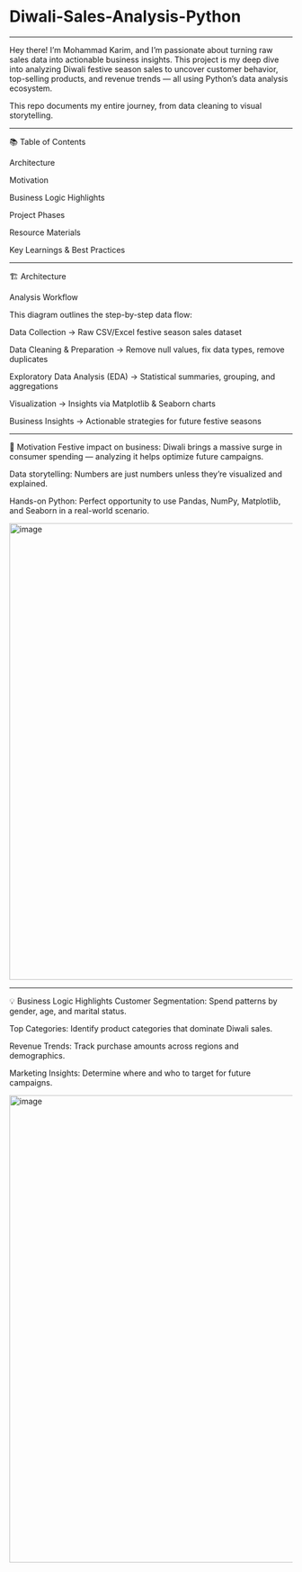 # Diwali-Sales-Analysis-Python
---
Hey there! I’m Mohammad Karim, and I’m passionate about turning raw sales data into actionable business insights.
This project is my deep dive into analyzing Diwali festive season sales to uncover customer behavior, top-selling products, and revenue trends — all using Python’s data analysis ecosystem.

This repo documents my entire journey, from data cleaning to visual storytelling.

---

📚 Table of Contents

Architecture

Motivation

Business Logic Highlights

Project Phases

Resource Materials

Key Learnings & Best Practices

---
🏗️ Architecture

Analysis Workflow

This diagram outlines the step-by-step data flow:

Data Collection → Raw CSV/Excel festive season sales dataset

Data Cleaning & Preparation → Remove null values, fix data types, remove duplicates

Exploratory Data Analysis (EDA) → Statistical summaries, grouping, and aggregations

Visualization → Insights via Matplotlib & Seaborn charts

Business Insights → Actionable strategies for future festive seasons

---

🎯 Motivation
Festive impact on business: Diwali brings a massive surge in consumer spending — analyzing it helps optimize future campaigns.

Data storytelling: Numbers are just numbers unless they’re visualized and explained.

Hands-on Python: Perfect opportunity to use Pandas, NumPy, Matplotlib, and Seaborn in a real-world scenario.

<img width="1175" height="811" alt="image" src="https://github.com/user-attachments/assets/31b7f9c9-cca0-4e8c-b22c-d2dffd697306" />


---

💡 Business Logic Highlights
Customer Segmentation: Spend patterns by gender, age, and marital status.

Top Categories: Identify product categories that dominate Diwali sales.

Revenue Trends: Track purchase amounts across regions and demographics.

Marketing Insights: Determine where and who to target for future campaigns.


<img width="1340" height="830" alt="image" src="https://github.com/user-attachments/assets/5254ad6d-f638-4bc3-9916-5d7bc055fba4" />

